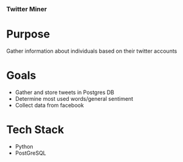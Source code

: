 ### Twitter Miner

# Purpose
Gather information about individuals based on their twitter accounts

# Goals
* Gather and store tweets in Postgres DB
* Determine most used words/general sentiment
* Collect data from facebook

# Tech Stack
* Python
* PostGreSQL
